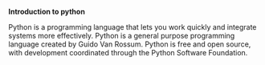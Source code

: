 **Introduction to python**

Python is a programming language that lets you work quickly and integrate systems more effectively. Python is a general purpose programming language created by Guido Van Rossum. Python is free and open source, with development coordinated through the Python Software Foundation.
